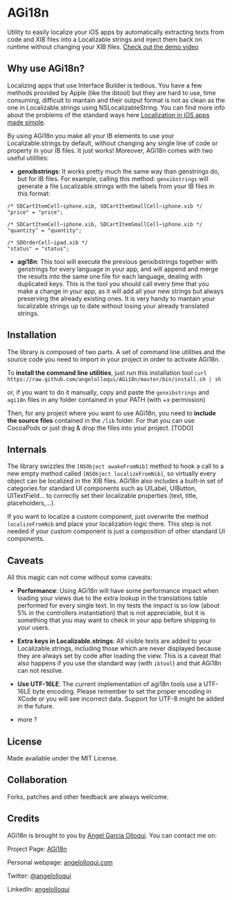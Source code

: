 AGi18n
======

Utility to easily localize your iOS apps by automatically extracting texts from code and XIB files into a Localizable strings and inject them back on runtime without changing your XIB files. [Check out the demo video](http://www.youtube.com/watch?v=4Cxv24W2MqA)


Why use AGi18n?
---------------

Localizing apps that use Interface Builder is tedious. You have a few methods provided by Apple (like the ibtool) but they are hard to use, time consuming, difficult to mantain and their output format is not as clean as the one in Localizable.strings using NSLocalizableString. You can find more info about the problems of the standard ways here [Localization in iOS apps made simple](http://angelolloqui.com/blog/28-Localization-in-iOS-apps-made-simple).

By using AGi18n you make all your IB elements to use your Localizable.strings by default, without changing any single line of code or property in your IB files. It just works! Moreover, AGi18n comes with two useful utilities:

* **genxibstrings**: It works pretty much the same way than genstrings do, but for IB files. For example, calling this method:
```genxibstrings``` will generate a file Localizable.strings with the labels from your IB files in this format:

```
/* SDCartItemCell~iphone.xib, SDCartItemSmallCell~iphone.xib */
"price" = "price";

/* SDCartItemCell~iphone.xib, SDCartItemSmallCell~iphone.xib */
"quantity" = "quantity";

/* SDOrderCell~ipad.xib */
"status" = "status";
```

* **agi18n**: This tool will execute the previous genxibstrings together with genstrings for every language in your app, and will append and merge the results into the same one file for each language, dealing with duplicated keys. This is the tool you should call every time that you make a change in your app, as it will add all your new strings but always preserving the already existing ones. It is very handy to mantain your localizable strings up to date without losing your already translated strings.


Installation
------------

The library is composed of two parts. A set of command line utilities and the source code you need to import in your project in order to activate AGi18n.

To **install the command line utilities**, just run this installation tool
```curl https://raw.github.com/angelolloqui/AGi18n/master/bin/install.sh | sh```

or, if you want to do it manually, copy and paste the ```genxibstrings``` and ```agi18n``` files in any folder contained in your PATH (with +x permission)


Then, for any project where you want to use AGi18n, you need to **include the source files** contained in the ```/lib``` folder. For that you can use CocoaPods or just drag & drop the files into your project. [TODO]


Internals
---------
The library swizzles the ```[NSObject awakeFromNib]``` method to hook a call to a new empty method called ```[NSObject localizeFromNib]```, so virtually every object can be localized in the XIB files. AGi18n also includes a built-in set of categories for standard UI components such as UILabel, UIButton, UITextField... to correctly set their localizable properties (text, title, placeholders,...). 

If you want to localize a custom component, just overwrite the method ```localizeFromNib``` and place your localization logic there. This step is not needed if your custom component is just a composition of other standard UI components.


Caveats
-------

All this magic can not come without some caveats:

* **Performance**: Using AGi18n will have some performance impact when loading your views due to the extra lookup in the translations table performed for every single text. In my tests the impact is so low  (about 5% in the controllers instantiation) that is not appreciable, but it is something that you may want to check in your app before shipping to your users.

* **Extra keys in Localizable.strings**: All visible texts are added to your Localizable.strings, including those which are never displayed because they are always set by code after loading the view. This is a caveat that also happens if you use the standard way (with ```ibtool```) and that AGi18n can not resolve.

* **Use UTF-16LE**: The current implementation of agi18n tools use a UTF-16LE byte encoding. Please remember to set the proper encoding in XCode or you will see incorrect data. Support for UTF-8 might be added in the future.

* more ?


License
-------

Made available under the MIT License.


Collaboration
-------------

Forks, patches and other feedback are always welcome.


Credits
-------

AGi18n is brought to you by [Angel Garcia Olloqui](http://angelolloqui.com). You can contact me on:

Project Page: [AGi18n](https://github.com/angelolloqui/AGi18n)

Personal webpage: [angelolloqui.com](http://angelolloqui.com)

Twitter: [@angelolloqui](http://twitter.com/angelolloqui)

LinkedIn: [angelolloqui](http://www.linkedin.com/in/angelolloqui)


